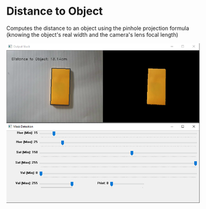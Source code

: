 # Distance to Object

Computes the distance to an object using the pinhole projection formula (knowing the object's real width and the camera's lens focal length)


![](https://github.com/Michael-M-Mike/Image-Processing/blob/main/Distance-to-Object/example.PNG)

